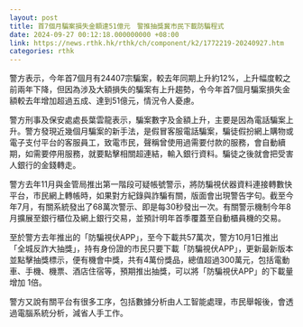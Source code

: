 ```yaml
---
layout: post
title: 首7個月騙案損失金額達51億元　警推抽獎冀市民下載防騙程式
date: 2024-09-27 00:12:18.000000000 +08:00
link: https://news.rthk.hk/rthk/ch/component/k2/1772219-20240927.htm
categories: rthk
---
```


警方表示，今年首7個月有24407宗騙案，較去年同期上升約12%，上升幅度較之前兩年下降，但因為涉及大額損失的騙案有上升趨勢，令今年首7個月騙案損失金額較去年增加超過五成、達到51億元，情況令人憂慮。

警方刑事及保安處處長葉雲龍表示，騙案數字及金額上升，主要是因為電話騙案上升。警方發現近幾個月騙案的新手法，是假冒客服電話騙案，騙徒假扮網上購物或電子支付平台的客服員工，致電市民，聲稱曾使用過需要付款的服務，會自動續期，如需要停用服務，就要點擊相關超連結，輸入銀行資料。騙徒之後就會把受害人銀行的金錢轉走。

警方去年11月與金管局推出第一階段可疑帳號警示，將防騙視伏器資料連接轉數快平台，市民網上轉帳時，如果對方紀錄與詐騙有關，版面會出現警告字句。截至今年7月，有關系統發出了68萬次警示、即是每30秒發出一次。有關警示機制今年8月擴展至銀行櫃位及網上銀行交易，並預計明年首季覆蓋至自動櫃員機的交易。

至於警方去年推出的「防騙視伏APP」，至今下載共57萬次，警方10月1日推出「全城反詐大抽獎」，持有身份證的市民只要下載「防騙視伏APP」，更新最新版本並點擊抽獎標示，便有機會中獎，共有4萬份獎品，總值超過300萬元，包括電動車、手機、機票、酒店住宿等，預期推出抽獎，可以將「防騙視伏APP」的下載量增加 1倍。

警方又說有關平台有很多工序，包括數據分析由人工智能處理，市民舉報後，會透過電腦系統分析，減省人手工作。
